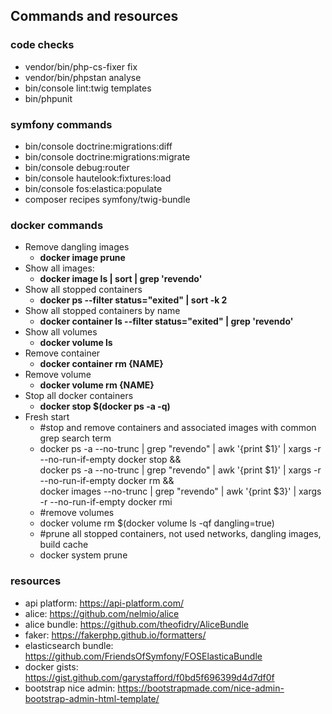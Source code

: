 ## Commands and resources

### code checks

- vendor/bin/php-cs-fixer fix
- vendor/bin/phpstan analyse
- bin/console lint:twig templates
- bin/phpunit

### symfony commands

- bin/console doctrine:migrations:diff
- bin/console doctrine:migrations:migrate
- bin/console debug:router
- bin/console hautelook:fixtures:load
- bin/console fos:elastica:populate
- composer recipes symfony/twig-bundle

### docker commands

- Remove dangling images
    - **docker image prune**
- Show all images:
    - **docker image ls | sort | grep 'revendo'**
- Show all stopped containers
    - **docker ps --filter status="exited" | sort -k 2**
- Show all stopped containers by name
    - **docker container ls --filter status="exited" | grep 'revendo'**
- Show all volumes
    - **docker volume ls**
- Remove container
    - **docker container rm {NAME}**
- Remove volume
    - **docker volume rm {NAME}**
- Stop all docker containers
    - **docker stop $(docker ps -a -q)**
- Fresh start
    - #stop and remove containers and associated images with common grep search term
    - docker ps -a --no-trunc | grep "revendo" | awk '{print $1}' | xargs -r --no-run-if-empty docker stop && \
      docker ps -a --no-trunc | grep "revendo" | awk '{print $1}' | xargs -r --no-run-if-empty docker rm && \
      docker images --no-trunc | grep "revendo" | awk '{print $3}' | xargs -r --no-run-if-empty docker rmi
    - #remove volumes
    - docker volume rm $(docker volume ls -qf dangling=true)
    - #prune all stopped containers, not used networks, dangling images, build cache
    - docker system prune
### resources

- api platform: https://api-platform.com/
- alice: https://github.com/nelmio/alice
- alice bundle: https://github.com/theofidry/AliceBundle
- faker: https://fakerphp.github.io/formatters/
- elasticsearch bundle: https://github.com/FriendsOfSymfony/FOSElasticaBundle
- docker gists: https://gist.github.com/garystafford/f0bd5f696399d4d7df0f
- bootstrap nice admin: https://bootstrapmade.com/nice-admin-bootstrap-admin-html-template/
